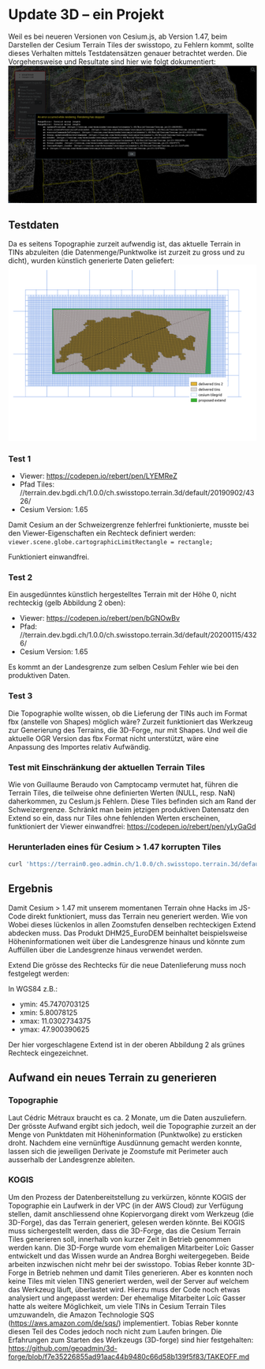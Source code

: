 # Update 3D – ein Projekt

Weil es bei neueren Versionen von Cesium.js, ab Version 1.47, beim Darstellen der Cesium Terrain Tiles der swisstopo, zu Fehlern kommt, sollte dieses Verhalten mittels Testdatensätzen genauer betrachtet werden. Die Vorgehensweise und Resultate sind hier wie folgt dokumentiert:
![picture alt](img/tins.png "TINS")

## Testdaten
Da es seitens Topographie zurzeit aufwendig ist, das aktuelle Terrain in TINs abzuleiten (die Datenmenge/Punktwolke ist zurzeit zu gross und zu dicht), wurden künstlich generierte Daten geliefert:
![picture alt](img/extend.png "Extend")

### Test 1

* Viewer: https://codepen.io/rebert/pen/LYEMReZ
* Pfad Tiles: //terrain.dev.bgdi.ch/1.0.0/ch.swisstopo.terrain.3d/default/20190902/4326/
* Cesium Version: 1.65

Damit Cesium an der Schweizergrenze fehlerfrei funktionierte, musste bei den Viewer-Eigenschaften ein Rechteck definiert werden:
`viewer.scene.globe.cartographicLimitRectangle = rectangle;`

Funktioniert einwandfrei.

### Test 2
Ein ausgedünntes künstlich hergestelltes Terrain mit der Höhe 0, nicht rechteckig (gelb Abbildung 2 oben):
* Viewer: https://codepen.io/rebert/pen/bGNOwBv
* Pfad: //terrain.dev.bgdi.ch/1.0.0/ch.swisstopo.terrain.3d/default/20200115/4326/
* Cesium Version: 1.65

Es kommt an der Landesgrenze zum selben Ceslum Fehler wie bei den produktiven Daten.


### Test 3
Die Topographie wollte wissen, ob die Lieferung der TINs auch im Format fbx (anstelle von Shapes) möglich wäre? Zurzeit funktioniert das Werkzeug zur Generierung des Terrains, die 3D-Forge, nur mit Shapes. Und weil die aktuelle OGR Version das fbx Format nicht unterstützt, wäre eine Anpassung des Importes relativ Aufwändig.

### Test mit Einschränkung der aktuellen Terrain Tiles
Wie von Guillaume Beraudo von Camptocamp vermutet hat, führen die Terrain Tiles, die teilweise ohne definierten Werten (NULL, resp. NaN) daherkommen, zu Ceslum.js Fehlern. Diese Tiles befinden sich am Rand der Schweizergrenze.
Schränkt man beim jetzigen produktiven Datensatz den Extend so ein, dass nur Tiles ohne fehlenden Werten erscheinen, funktioniert der Viewer einwandfrei: https://codepen.io/rebert/pen/yLyGaGd

### Herunterladen eines für Cesium > 1.47 korrupten Tiles
```bash
curl 'https://terrain0.geo.admin.ch/1.0.0/ch.swisstopo.terrain.3d/default/20180601/4326/11/2132/1546.terrain?v=1.0.0' -H 'Accept: application/vnd.quantized-mesh,application/octet-stream;q=0.9,*/*;q=0.01' -H 'Referer: http://localhost:8080/Apps/bisect.html' -H 'Origin: http://localhost:8080' -H 'User-Agent: Mozilla/5.0 (X11; Linux x86_64) AppleWebKit/537.36 (KHTML, like Gecko) Ubuntu Chromium/75.0.3770.90 Chrome/75.0.3770.90 Safari/537.36' --compressed > 11_2132_1546.terrain
```

## Ergebnis
Damit Cesium > 1.47 mit unserem momentanen Terrain ohne Hacks im JS-Code direkt funktioniert, muss das Terrain neu generiert werden. Wie von Wobei dieses lückenlos in allen Zoomstufen denselben rechteckigen Extend abdecken muss.
Das Produkt DHM25_EuroDEM beinhaltet beispielsweise Höheninformationen weit über die Landesgrenze hinaus und könnte zum Auffüllen über die Landesgrenze hinaus verwendet werden.

Extend
Die grösse des Rechtecks für die neue Datenlieferung muss noch festgelegt werden:

In WGS84 z.B.:

* ymin: 45.7470703125
* xmin: 5.80078125
* xmax: 11.0302734375
* ymax: 47.900390625

Der hier vorgeschlagene Extend ist in der oberen Abbildung 2 als grünes Rechteck eingezeichnet.

## Aufwand ein neues Terrain zu generieren
### Topographie
Laut Cédric Métraux braucht es ca. 2 Monate, um die Daten auszuliefern. Der grösste Aufwand ergibt sich jedoch, weil die Topographie zurzeit an der Menge von Punktdaten mit Höheninformation (Punktwolke) zu ersticken droht. Nachdem eine vernünftige Ausdünnung gemacht werden konnte, lassen sich die jeweiligen Derivate je Zoomstufe mit Perimeter auch ausserhalb der Landesgrenze ableiten.

### KOGIS
Um den Prozess der Datenbereitstellung zu verkürzen, könnte KOGIS der Topographie ein Laufwerk in der VPC (in der AWS Cloud) zur Verfügung stellen, damit anschliessend ohne Kopiervorgang direkt vom Werkzeug (die 3D-Forge), das das Terrain generiert, gelesen werden könnte.
Bei KOGIS muss sichergestellt werden, dass die 3D-Forge, das die Cesium Terrain Tiles generieren soll, innerhalb von kurzer Zeit in Betrieb genommen werden kann.
Die 3D-Forge wurde vom ehemaligen Mitarbeiter Loïc Gasser entwickelt und das Wissen wurde an Andrea Borghi weitergegeben. Beide arbeiten inzwischen nicht mehr bei der swisstopo. 
Tobias Reber konnte 3D-Forge in Betrieb nehmen und damit Tiles generieren. Aber es konnten noch keine Tiles mit vielen TINS generiert werden, weil der Server auf welchem das Werkzeug läuft, überlastet wird. Hierzu muss der Code noch etwas analysiert und angepasst werden: Der ehemalige Mitarbeiter Loïc Gasser hatte als weitere Möglichkeit, um viele TINs in Cesium Terrain Tiles umzuwandeln, die Amazon Technologie SQS (https://aws.amazon.com/de/sqs/) implementiert. Tobias Reber konnte diesen Teil des Codes jedoch noch nicht zum Laufen bringen. Die Erfahrungen zum Starten des Werkzeugs (3D-forge) sind hier festgehalten: https://github.com/geoadmin/3d-forge/blob/f7e35226855ad91aac44b9480c66d58b139f5f83/TAKEOFF.md
